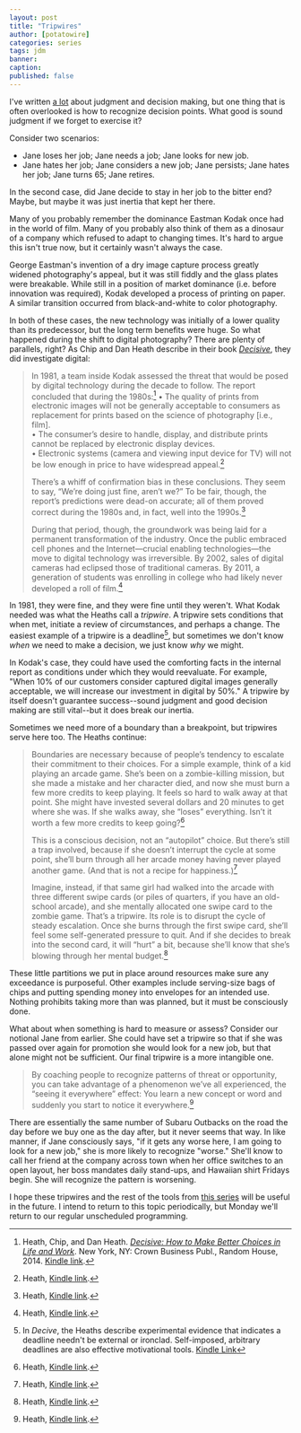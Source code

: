 ```yaml
---
layout: post
title: "Tripwires"
author: [potatowire]
categories: series
tags: jdm
banner: 
caption: 
published: false
---
```


I've written [a lot][1] about judgment and decision making, but one thing that is often overlooked is how to recognize decision points. What good is sound judgment if we forget to exercise it?

Consider two scenarios:

* Jane loses her job; Jane needs a job; Jane looks for new job. 
* Jane hates her job; Jane considers a new job; Jane persists; Jane hates her job; Jane turns 65; Jane retires.

In the second case, did Jane decide to stay in her job to the bitter end? Maybe, but maybe it was just inertia that kept her there.

Many of you probably remember the dominance Eastman Kodak once had in the world of film. Many of you probably also think of them as a dinosaur of a company which refused to adapt to changing times. It's hard to argue this isn't true now, but it certainly wasn't always the case.

George Eastman's invention of a dry image capture process greatly widened photography's appeal, but it was still fiddly and the glass plates were breakable. While still in a position of market dominance (i.e. before innovation was required), Kodak developed a process of printing on paper. A similar transition occurred from black-and-white to color photography. 

In both of these cases, the new technology was initially of a lower quality than its predecessor, but the long term benefits were huge. So what happened during the shift to digital photography? There are plenty of parallels, right? As Chip and Dan Heath describe in their book [*Decisive*][2], they did investigate digital:

> In 1981, a team inside Kodak assessed the threat that would be posed by digital technology during the decade to follow. The report concluded that during the 1980s:[^1]
> • The quality of prints from electronic images will not be generally acceptable to consumers as replacement for prints based on the science of photography [i.e., film].  
> • The consumer’s desire to handle, display, and distribute prints cannot be replaced by electronic display devices.  
> • Electronic systems (camera and viewing input device for TV) will not be low enough in price to have widespread appeal.[^2]
> 
> There’s a whiff of confirmation bias in these conclusions. They seem to say, “We’re doing just fine, aren’t we?” To be fair, though, the report’s predictions were dead-on accurate; all of them proved correct during the 1980s and, in fact, well into the 1990s.[^3]
> 
> During that period, though, the groundwork was being laid for a permanent transformation of the industry. Once the public embraced cell phones and the Internet—crucial enabling technologies—the move to digital technology was irreversible. By 2002, sales of digital cameras had eclipsed those of traditional cameras. By 2011, a generation of students was enrolling in college who had likely never developed a roll of film.[^4]

In 1981, they were fine, and they were fine until they weren't. What Kodak needed was what the Heaths call a *tripwire*. A tripwire sets conditions that when met, initiate a review of circumstances, and perhaps a change. The easiest example of a tripwire is a deadline[^5], but sometimes we don't know _when_ we need to make a decision, we just know _why_ we might. 

In Kodak's case, they could have used the comforting facts in the internal report as conditions under which they would reevaluate. For example, "When 10% of our customers consider captured digital images generally acceptable, we will increase our investment in digital by 50%." A tripwire by itself doesn't guarantee success--sound judgment and good decision making are still vital--but it does break our inertia.

Sometimes we need more of a boundary than a breakpoint, but tripwires serve here too. The Heaths continue:

> Boundaries are necessary because of people’s tendency to escalate their commitment to their choices. For a simple example, think of a kid playing an arcade game. She’s been on a zombie-killing mission, but she made a mistake and her character died, and now she must burn a few more credits to keep playing. It feels so hard to walk away at that point. She might have invested several dollars and 20 minutes to get where she was. If she walks away, she “loses” everything. Isn’t it worth a few more credits to keep going?[^6]
> 
> This is a conscious decision, not an “autopilot” choice. But there’s still a trap involved, because if she doesn’t interrupt the cycle at some point, she’ll burn through all her arcade money having never played another game. (And that is not a recipe for happiness.)[^7]
> 
> Imagine, instead, if that same girl had walked into the arcade with three different swipe cards (or piles of quarters, if you have an old-school arcade), and she mentally allocated one swipe card to the zombie game. That’s a tripwire. Its role is to disrupt the cycle of steady escalation. Once she burns through the first swipe card, she’ll feel some self-generated pressure to quit. And if she decides to break into the second card, it will “hurt” a bit, because she’ll know that she’s blowing through her mental budget.[^8]

These little partitions we put in place around resources make sure any exceedance is purposeful. Other examples include serving-size bags of chips and putting spending money into envelopes for an intended use. Nothing prohibits taking more than was planned, but it must be consciously done.

What about when something is hard to measure or assess? Consider our notional Jane from earlier. She could have set a tripwire so that if she was passed over again for promotion she would look for a new job, but that alone might not be sufficient. Our final tripwire is a more intangible one.

> By coaching people to recognize patterns of threat or opportunity, you can take advantage of a phenomenon we’ve all experienced, the “seeing it everywhere” effect: You learn a new concept or word and suddenly you start to notice it everywhere.[^9]

There are essentially the same number of Subaru Outbacks on the road the day before we buy one as the day after, but it never seems that way. In like manner, if Jane consciously says, "if it gets any worse here, I am going to look for a new job," she is more likely to recognize "worse." She'll know to call her friend at the company across town when her office switches to an open layout, her boss mandates daily stand-ups, and Hawaiian shirt Fridays begin. She will recognize the pattern is worsening.

I hope these tripwires and the rest of the tools from [this series][13] will be useful in the future. I intend to return to this topic periodically, but Monday we'll return to our regular unscheduled programming.

[^1]:	Heath, Chip, and Dan Heath. [*Decisive: How to Make Better Choices in Life and Work*][3]. New York, NY: Crown Business Publ., Random House, 2014. [Kindle link][4].

[^2]:	Heath, [Kindle link][5].

[^3]:	Heath, [Kindle link][6].

[^4]:	Heath, [Kindle link][7].

[^5]:	In _Decive_, the Heaths describe experimental evidence that indicates a deadline needn't be external or ironclad. Self-imposed, arbitrary deadlines are also effective motivational tools. [Kindle Link][8]

[^6]:	Heath, [Kindle link][9].

[^7]:	Heath, [Kindle link][10].

[^8]:	Heath, [Kindle link][11].

[^9]:	Heath, [Kindle link][12].

[1]:	https://with.thegra.in/archive?search=jdm
[2]:	https://www.amazon.com/dp/B009JU6UPG/?tag=potatowire-20
[3]:	https://www.amazon.com/dp/B009JU6UPG/?tag=potatowire-20
[4]:	http://a.co/8FQvW2v
[5]:	http://a.co/eRZCzpX
[6]:	http://a.co/8nvMsjl
[7]:	http://a.co/0S8lyZp
[8]:	http://a.co/0MX3y1p
[9]:	http://a.co/9Ls0c3Z
[10]:	http://a.co/brcNarv
[11]:	http://a.co/4gb0cFX
[12]:	http://a.co/hdjuYLh
[13]:	https://with.thegra.in/archive?search=series